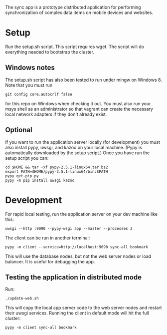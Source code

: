 The sync app is a prototype distributed application for performing synchronization of complex data items on mobile devices and websites.

# Setup

Run the setup.sh script. This script requires wget. The script will do everything needed to bootstrap the cluster.

## Windows notes

The setup.sh script has also been tested to run under mingw on Windows 8. Note that you must run

```
git config core.autocrlf false
```

for this repo on Windows when checking it out. You must also run your msys shell as an administrator so that vagrant can create the
necessary local network adapters if they don't already exist.

## Optional

If you want to run the application server locally (for development) you must also install pypy, uwsgi, and
kazoo on your local machine. (Pypy is automatically downloaded by the setup script.) Once you have run
the setup script you can:

```
cd $HOME && tar -xf pypy-2.5.1-linux64.tar.bz2
export PATH=$HOME/pypy-2.5.1-linux64/bin:$PATH
pypy get-pip.py
pypy -m pip install uwsgi kazoo
```

# Development

For rapid local testing, run the application server on your dev machine like this:

```
uwsgi --http :9090 --pypy-wsgi app --master --processes 2
```

The client can be run in another terminal:

```
pypy -m client --service=http://localhost:9090 sync-all bookmark
```

This will use the database nodes, but not the web server nodes or load balancer. It is useful for debugging the app.

## Testing the application in distributed mode

Run:

```
./update-web.sh
```

This will copy the local app server code to the web server nodes and restart their uwsgi services. Running the client
in default mode will hit the full cluster:

```
pypy -m client sync-all bookmark
```
